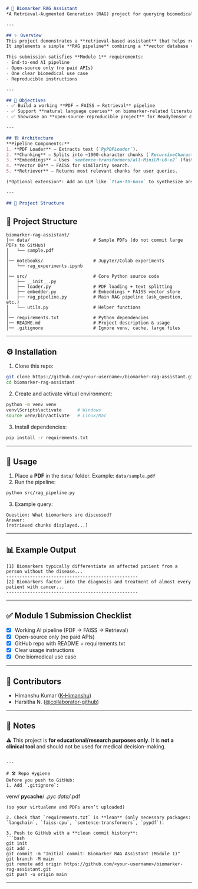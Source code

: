 ```markdown
# 🔬 Biomarker RAG Assistant
*A Retrieval-Augmented Generation (RAG) project for querying biomedical PDFs (Module 1 – Agentic AI Developer Certification)*

---

## ✨ Overview
This project demonstrates a **retrieval-based assistant** that helps researchers query biomedical PDFs, with a focus on **biomarker–cancer relationships**.  
It implements a simple **RAG pipeline** combining a **vector database (FAISS)** with open-source **sentence-transformer embeddings** to retrieve relevant scientific passages.  

This submission satisfies **Module 1** requirements:
- End-to-end AI pipeline
- Open-source only (no paid APIs)
- One clear biomedical use case
- Reproducible instructions

---

## 🎯 Objectives
- ✅ Build a working **PDF → FAISS → Retrieval** pipeline  
- ✅ Support **natural language queries** on biomarker-related literature  
- ✅ Showcase an **open-source reproducible project** for ReadyTensor certification  

---

## 🏗️ Architecture
**Pipeline Components:**
1. **PDF Loader** – Extracts text (`PyPDFLoader`).
2. **Chunking** – Splits into ~1000-character chunks (`RecursiveCharacterTextSplitter`).
3. **Embeddings** – Uses `sentence-transformers/all-MiniLM-L6-v2` (fast + free).
4. **Vector DB** – FAISS for similarity search.
5. **Retriever** – Returns most relevant chunks for user queries.

(*Optional extension*: Add an LLM like `flan-t5-base` to synthesize answers from retrieved chunks.)

---

## 📂 Project Structure
```

## 📂 Project Structure
```text
biomarker-rag-assistant/
│── data/                        # Sample PDFs (do not commit large PDFs to GitHub)
│   └── sample.pdf
│
│── notebooks/                   # Jupyter/Colab experiments
│   └── rag_experiments.ipynb
│
│── src/                         # Core Python source code
│   ├── __init__.py
│   ├── loader.py                # PDF loading + text splitting
│   ├── embedder.py              # Embeddings + FAISS vector store
│   ├── rag_pipeline.py          # Main RAG pipeline (ask_question, etc.)
│   └── utils.py                 # Helper functions
│
│── requirements.txt             # Python dependencies
│── README.md                    # Project description & usage
│── .gitignore                   # Ignore venv, cache, large files
```

---

## ⚙️ Installation
1. Clone this repo:
```bash
git clone https://github.com/<your-username>/biomarker-rag-assistant.git
cd biomarker-rag-assistant
````

2. Create and activate virtual environment:

```bash
python -m venv venv
venv\Scripts\activate      # Windows
source venv/bin/activate   # Linux/Mac
```

3. Install dependencies:

```bash
pip install -r requirements.txt
```

---

## 🚀 Usage

1. Place a **PDF** in the `data/` folder. Example: `data/sample.pdf`
2. Run the pipeline:

```bash
python src/rag_pipeline.py
```

3. Example query:

```
Question: What biomarkers are discussed?
Answer: 
[retrieved chunks displayed...]
```

---

## 📊 Example Output

```
[1] Biomarkers typically differentiate an affected patient from a person without the disease...
--------------------------------------------------
[2] Biomarkers factor into the diagnosis and treatment of almost every patient with cancer...
--------------------------------------------------
```

---

## ✅ Module 1 Submission Checklist

* [x] Working AI pipeline (PDF → FAISS → Retrieval)
* [x] Open-source only (no paid APIs)
* [x] GitHub repo with README + requirements.txt
* [x] Clear usage instructions
* [x] One biomedical use case

---

## 👥 Contributors

* Himanshu Kumar ([K-Himanshu](https://github.com/K-Himanshu))
* Harsitha N. ([@collaborator-github](https://github.com/harsitha457))

---

## 📌 Notes

⚠️ This project is **for educational/research purposes only**. It is **not a clinical tool** and should not be used for medical decision-making.

```

---

# 🛠 Repo Hygiene
Before you push to GitHub:
1. Add `.gitignore`:
```

venv/
**pycache**/
*.pyc
data/*.pdf

````
(so your virtualenv and PDFs aren’t uploaded)

2. Check that `requirements.txt` is **lean** (only necessary packages: `langchain`, `faiss-cpu`, `sentence-transformers`, `pypdf`).

3. Push to GitHub with a **clean commit history**:
```bash
git init
git add .
git commit -m "Initial commit: Biomarker RAG Assistant (Module 1)"
git branch -M main
git remote add origin https://github.com/<your-username>/biomarker-rag-assistant.git
git push -u origin main
````

---
